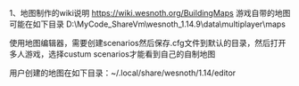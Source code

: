 1、地图制作的wiki说明
https://wiki.wesnoth.org/BuildingMaps
游戏自带的地图可能在如下目录
D:\MyCode_ShareVm\wesnoth_1.14.9\data\multiplayer\maps

使用地图编辑器，需要创建scenarios然后保存.cfg文件到默认的目录，然后打开多人游戏，选择custum scenarios才能看到自己的自制地图

用户创建的地图在如下目录：~/.local/share/wesnoth/1.14/editor